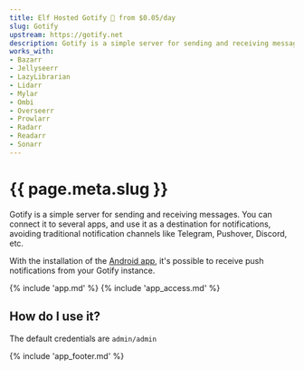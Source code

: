 ```yaml
---
title: Elf Hosted Gotify 🧝 from $0.05/day
slug: Gotify
upstream: https://gotify.net
description: Gotify is a simple server for sending and receiving messages. You can connect it to several apps, and use it as a destination for notifications, avoiding traditional notification channels like Telegram, Pushover, Discord, etc.
works_with:
- Bazarr
- Jellyseerr
- LazyLibrarian
- Lidarr
- Mylar
- Ombi
- Overseerr
- Prowlarr
- Radarr
- Readarr
- Sonarr
---
```


# {{ page.meta.slug }}

Gotify is a simple server for sending and receiving messages. You can connect it to several apps, and use it as a destination for notifications, avoiding traditional notification channels like Telegram, Pushover, Discord, etc.

With the installation of the [Android app](https://github.com/gotify/android), it's possible to receive push notifications from your Gotify instance.

{% include 'app.md' %}
{% include 'app_access.md' %}

## How do I use it?

The default credentials are `admin/admin`

{% include 'app_footer.md' %}
